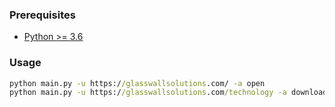 

### Prerequisites

* [Python >= 3.6](https://www.python.org/downloads/)

### Usage

```cmd
python main.py -u https://glasswallsolutions.com/ -a open
python main.py -u https://glasswallsolutions.com/technology -a download
```
